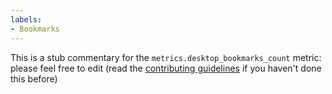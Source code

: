 ```yaml
---
labels:
- Bookmarks
---
```

This is a stub commentary for the `metrics.desktop_bookmarks_count` metric: please feel free to edit (read the
[contributing guidelines](https://github.com/mozilla/glean-annotations/blob/main/CONTRIBUTING.md)
if you haven't done this before)
